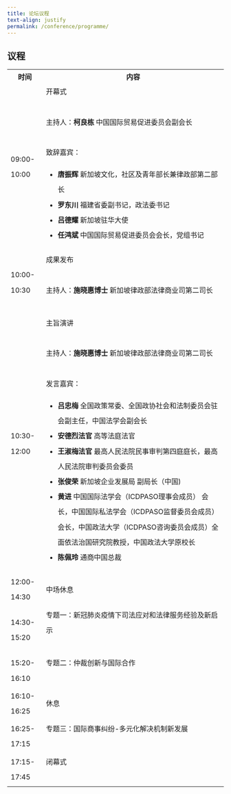 ```yaml
---
title: 论坛议程
text-align: justify
permalink: /conference/programme/
---
```

<style>
table tr td ul li {
  font-size: 1rem; 
  }
table tr td {
  line-height: 2.2rem;
  }
</style>

## 议程

<table>
    <tr>
      <th>
        <b>时间</b>
      </th>
      <th>
        <b>内容</b>
      </th>
    </tr>
    <tr>
     <td>09:00-10:00</td>
     <td>开幕式<br>
        <br>
        主持人：<b>柯良栋</b> 中国国际贸易促进委员会副会长 <br>
        <br>
        致辞嘉宾：<br>
        <ul> 
        <li><b>唐振辉</b> 新加坡文化，社区及青年部长兼律政部第二部长</li>
        <li><b>罗东川</b> 福建省委副书记，政法委书记</li>
        <li><b>吕德耀</b> 新加坡驻华大使</li>
        <li><b>任鸿斌</b> 中国国际贸易促进委员会会长，党组书记</li>
        </ul>
      </td>
    </tr>
    <tr>
      <td>10:00-10:30</td>
      <td>成果发布<br>
      <br>
      主持人：<b>施晓惠博士</b> 新加坡律政部法律商业司第二司长 <br>
      <br>
      </td>
     </tr>
     <tr>
        <td>10:30-12:00</td>
       <td>主旨演讲<br>
         <br>
         主持人：<b>施晓惠博士</b> 新加坡律政部法律商业司第二司长 <br>
        <br>
        发言嘉宾：<br>
        <ul> 
        <li><b>吕忠梅</b> 全国政策常委、全国政协社会和法制委员会驻会副主任，中国法学会副会长</li>
        <li><b>安德烈法官</b> 高等法庭法官</li>
        <li><b>王淑梅法官</b> 最高人民法院民事审判第四庭庭长，最高人民法院审判委员会委员</li>
        <li><b>张俊荣</b> 新加坡企业发展局 副局长（中国)</li>
        <li><b>黄进</b> 中国国际法学会（ICDPASO理事会成员） 会长，中国国际私法学会（ICDPASO监督委员会成员）会长，中国政法大学（ICDPASO咨询委员会成员）全面依法治国研究院教授，中国政法大学原校长</li>
        <li><b>陈佩玲</b> 通商中国总裁</li>
        </ul>
       </td>
      </tr>
      <tr>
        <td>12:00-14:30</td>
        <td>中场休息</td>
      </tr>
      <tr>
         <td>14:30-15:20</td>
         <td>专题一：新冠肺炎疫情下司法应对和法律服务经验及新启示<br>
           <br>
           </td>
         </tr>
         <tr>
            <td>15:20-16:10</td>
             <td>专题二：仲裁创新与国际合作<br>
               <br>
           </td>
        </tr>
        <tr>
        <td>16:10-16:25</td>
        <td>休息</td>
        </tr>
        <tr>
          <td>16:25-17:15</td>
          <td>专题三：国际商事纠纷-多元化解决机制新发展<br>
            <br>
           </td>
         </tr>
         <tr>
           <td>17:15-17:45</td>
           <td>闭幕式<br>
             <br>
            </td>
           </tr>
   </table>
